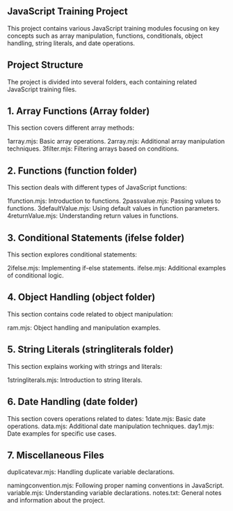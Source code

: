 ## JavaScript Training Project
This project contains various JavaScript training modules focusing on key concepts such as array manipulation, functions, conditionals, object handling, string literals, and date operations.

## Project Structure
The project is divided into several folders, each containing related JavaScript training files.

## 1. Array Functions (Array folder)
This section covers different array methods:

1array.mjs: Basic array operations.
2array.mjs: Additional array manipulation techniques.
3filter.mjs: Filtering arrays based on conditions.

## 2. Functions (function folder)
This section deals with different types of JavaScript functions:

1function.mjs: Introduction to functions.
2passvalue.mjs: Passing values to functions.
3defaultValue.mjs: Using default values in function parameters.
4returnValue.mjs: Understanding return values in functions.

## 3. Conditional Statements (ifelse folder)
This section explores conditional statements:

2ifelse.mjs: Implementing if-else statements.
ifelse.mjs: Additional examples of conditional logic.

## 4. Object Handling (object folder)
This section contains code related to object manipulation:

ram.mjs: Object handling and manipulation examples.

## 5. String Literals (stringliterals folder)
This section explains working with strings and literals:

1stringliterals.mjs: Introduction to string literals.

## 6. Date Handling (date folder)
This section covers operations related to dates:
1date.mjs: Basic date operations.
data.mjs: Additional date manipulation techniques.
day1.mjs: Date examples for specific use cases.


## 7. Miscellaneous Files
duplicatevar.mjs: Handling duplicate variable declarations.

namingconvention.mjs: Following proper naming conventions in JavaScript.
variable.mjs: Understanding variable declarations.
notes.txt: General notes and information about the project.
